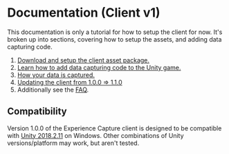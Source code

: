 # Documentation (Client v1)

This documentation is only a tutorial for how to setup the 
client for now. It's broken up into sections, covering how
to setup the assets, and adding data capturing code. 

1. [Download and setup the client asset package.](Setup.md)
1. [Learn how to add data capturing code to the Unity game.](Coding.md)
1. [How your data is captured.](AboutCapture.md)
1. [Updating the client from 1.0.0 => 1.1.0](Updating.md)
1. Additionally see the [FAQ](FAQ.md).

## Compatibility 

Version 1.0.0 of the Experience Capture client is designed 
to be compatible with [Unity 2018.2.11](https://unity3d.com/get-unity/download/archive) on Windows.
Other combinations of Unity versions/platform may work, but aren't tested. 
